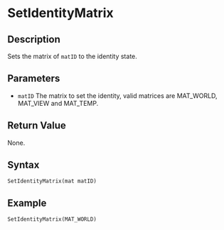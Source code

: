 # SetIdentityMatrix

## Description
Sets the matrix of `matID` to the identity state.

## Parameters
- `matID`
The matrix to set the identity, valid matrices are MAT_WORLD, MAT_VIEW and MAT_TEMP.

## Return Value
None.

## Syntax
```
SetIdentityMatrix(mat matID)
```

## Example
```
SetIdentityMatrix(MAT_WORLD)
```
